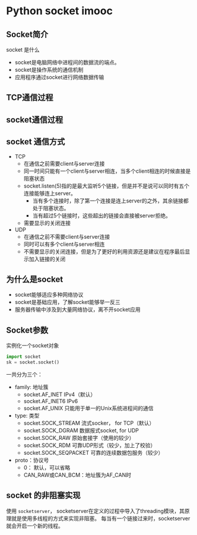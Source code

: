 # Python socket imooc

## Socket简介
socket 是什么
* socket是电脑网络中进程间的数据流的端点。
* socket是操作系统的通信机制
* 应用程序通过socket进行网络数据传输

## TCP通信过程


## socket通信过程



## socket 通信方式
* TCP
  * 在通信之前需要client与server连接
  * 同一时间只能有一个client与server相连，当多个client相连的时候直接是阻塞状态
  * socket.listen(5)指的是最大监听5个链接，但是并不是说可以同时有五个连接能够连上server。
    * 当有多个连接时，除了第一个连接是连上server的之外，其余链接都处于阻塞状态。
    * 当有超过5个链接时，这些超出的链接会直接被server拒绝。
  * 需要显示的关闭连接
* UDP
  * 在通信之前不需要client与server连接
  * 同时可以有多个client与server相连
  * 不需要显示的关闭连接，但是为了更好的利用资源还是建议在程序最后显示加入链接的关闭


## 为什么是socket
* socket能够适应多种网络协议
* socket是基础应用，了解socket能够举一反三
* 服务器传输中涉及到大量网络协议，离不开socket应用



## Socket参数

实例化一个socket对象
```py
import socket
sk = socket.socket()
```

一共分为三个：
* family: 地址簇
    * socket.AF_INET    IPv4（默认）
    * socket.AF_INET6   IPv6
    * socket.AF_UNIX    只能用于单一的Unix系统进程间的通信
* type: 类型
    * socket.SOCK_STREAM    流式socker， for TCP（默认）
    * socket.SOCK_DGRAM     数据报式socket, for UDP
    * socket.SOCK_RAW       原始套接字（使用的较少）
    * socket.SOCK_RDM       可靠UDP形式（较少，加上了校验）
    * socket.SOCK_SEQPACKET 可靠的连续数据包服务（较少）
* proto：协议号
    * 0： 默认，可以省略
    * CAN_RAW或CAN_BCM：地址簇为AF_CAN时



## socket 的非阻塞实现
使用 `socketserver`，
socketserver在定义的过程中导入了threading模块，其原理就是使用多线程的方式来实现非阻塞。
每当有一个链接过来时，socketserver就会开启一个新的线程。

### 